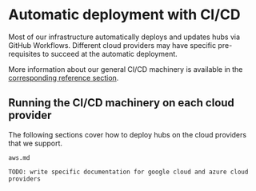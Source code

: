 # Automatic deployment with CI/CD

Most of our infrastructure automatically deploys and updates hubs via GitHub Workflows.
Different cloud providers may have specific pre-requisites to succeed at the automatic
deployment.

More information about our general CI/CD machinery is available in the [corresponding
reference section](/reference/ci-cd.md).

## Running the CI/CD machinery on each cloud provider

The following sections cover how to deploy hubs on the cloud providers that we support.

```{toctree}
aws.md
```

```{note}
TODO: write specific documentation for google cloud and azure cloud providers
```